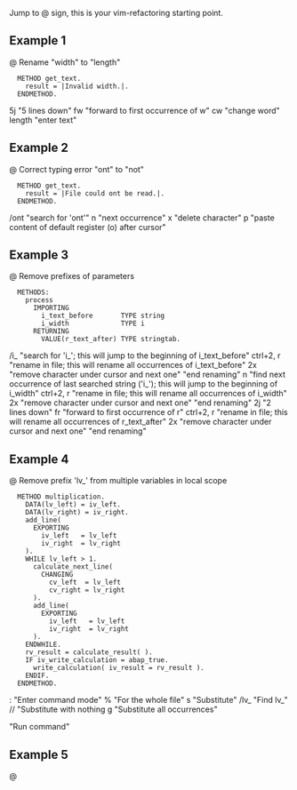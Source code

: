 Jump to @ sign, this is your vim-refactoring starting point.

## Example 1

@
Rename "width" to "length"

```
  METHOD get_text.
    result = |Invalid width.|.
  ENDMETHOD.
```

5j      "5 lines down"
fw      "forward to first occurrence of w"
cw      "change word"
length  "enter text"

## Example 2

@
Correct typing error "ont" to "not"

```
  METHOD get_text.
    result = |File could ont be read.|.
  ENDMETHOD.
```

/ont<cr>  "search for 'ont'"
n         "next occurrence"
x         "delete character"
p         "paste content of default register (o) after cursor"

## Example 3

@
Remove prefixes of parameters

```
  METHODS:
    process
      IMPORTING
        i_text_before       TYPE string
        i_width             TYPE i
      RETURNING
        VALUE(r_text_after) TYPE stringtab.
```

/i_<cr>   "search for 'i_'; this will jump to the beginning of i_text_before"
ctrl+2, r "rename in file; this will rename all occurrences of i_text_before"
2x        "remove character under cursor and next one"
<cr>      "end renaming"
n         "find next occurrence of last searched string ('i_'); this will jump to the beginning of i_width"
ctrl+2, r "rename in file; this will rename all occurrences of i_width"
2x        "remove character under cursor and next one"
<cr>      "end renaming"
2j        "2 lines down"
fr        "forward to first occurrence of r"
ctrl+2, r "rename in file; this will rename all occurrences of r_text_after"
2x        "remove character under cursor and next one"
<cr>      "end renaming"

## Example 4

@
Remove prefix 'lv_' from multiple variables in local scope


```
  METHOD multiplication.
    DATA(lv_left) = iv_left.
    DATA(lv_right) = iv_right.
    add_line(
      EXPORTING
        iv_left   = lv_left
        iv_right  = lv_right
    ).
    WHILE lv_left > 1.
      calculate_next_line(
        CHANGING
          cv_left  = lv_left
          cv_right = lv_right
      ).
      add_line(
        EXPORTING
          iv_left   = lv_left
          iv_right  = lv_right
      ).
    ENDWHILE.
    rv_result = calculate_result( ).
    IF iv_write_calculation = abap_true.
      write_calculation( iv_result = rv_result ).
    ENDIF.
  ENDMETHOD.
```

:       "Enter command mode"
%       "For the whole file"
s       "Substitute"
/lv_    "Find lv_"
//      "Substitute with nothing
g       "Substitute all occurrences"

<cr>    "Run command"

## Example 5

@
